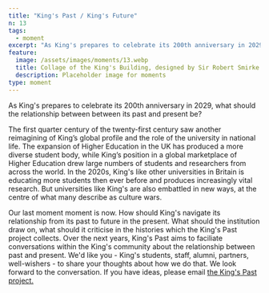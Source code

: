```yaml
---
title: "King's Past / King's Future"
n: 13
tags:
  - moment
excerpt: "As King's prepares to celebrate its 200th anniversary in 2029, what should the relationship between between its past and present be?"
feature:
  image: /assets/images/moments/13.webp
  title: Collage of the King's Building, designed by Sir Robert Smirke in 1829
  description: Placeholder image for moments
type: moment
---
```


As King's prepares to celebrate its 200th anniversary in 2029, what should the relationship between between its past and present be? 

The first quarter century of the twenty-first century saw another reimagining of King’s global profile and the role of the university in national life. The expansion of Higher Education in the UK has produced a more diverse student body, while King’s position in a global marketplace of Higher Education drew large numbers of students and researchers from across the world. In the 2020s, King's like other universities in Britain is educating more students then ever before and produces increasingly vital research. But universities like King's are also embattled in new ways, at the centre of what many describe as culture wars. 

Our last moment moment is now. How should King's navigate its relationship from its past to future in the present. What should the institution draw on, what should it criticise in the histories which the King's Past project collects. Over the next years, King's Past aims to faciliate conversations within the King's community about the relationship between past and present. We'd like you - King's students, staff, alumni, partners, well-wishers - to share  your thoughts about how we do that. We look forward to the conversation. If you have ideas, please email [the King's Past project.](mailto:kingspast@kcl.ac.uk)
